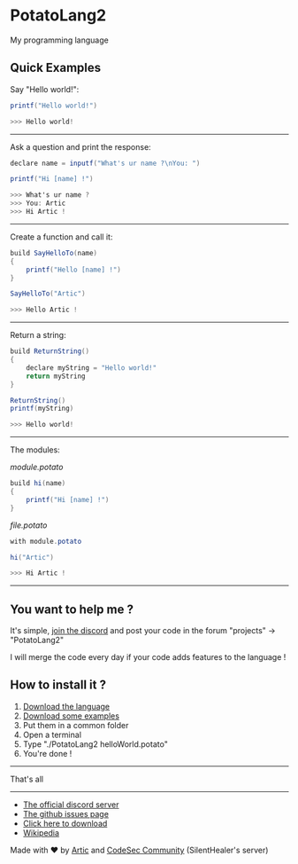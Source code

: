 # PotatoLang2

My programming language

## Quick Examples

Say "Hello world!":
```cs
printf("Hello world!")

>>> Hello world!
```
***
Ask a question and print the response:
```cs
declare name = inputf("What's ur name ?\nYou: ")

printf("Hi [name] !")

>>> What's ur name ?
>>> You: Artic
>>> Hi Artic !
```
***
Create a function and call it:
```cs
build SayHelloTo(name)
{
    printf("Hello [name] !")
}

SayHelloTo("Artic")

>>> Hello Artic !
```
***
Return a string:
```cs
build ReturnString()
{
    declare myString = "Hello world!"
    return myString
}

ReturnString()
printf(myString)

>>> Hello world!
```
***
The modules:

_module.potato_
```cs
build hi(name)
{
    printf("Hi [name] !")
}
```
_file.potato_
```cs
with module.potato

hi("Artic")

>>> Hi Artic !
```

***

## You want to help me ?
It's simple, [join the discord](https://discord.gg/H63XBBBkMC) and post your code in the forum "projects" -> "PotatoLang2"

I will merge the code every day if your code adds features to the language ! 

## How to install it ?

1. [Download the language](https://github.com/ArticOff/PotatoLang/raw/main/PotatoLang2.exe)
2. [Download some examples](https://github.com/ArticOff/PotatoLang/tree/main/example)
3. Put them in a common folder
4. Open a terminal
5. Type "./PotatoLang2 helloWorld.potato"
6. You're done !

***

That's all

***

- [The official discord server](https://discord.com/invite/h7YFnP45jv)
- [The github issues page](https://github.com/ArticOff/potatoLang/issues)
- [Click here to download](https://github.com/ArticOff/potatoLang/archive/refs/heads/main.zip)
- [Wikipedia](https://en.wikipedia.org/wiki/Draft:Potato_Lang)

Made with ❤️ by [Artic](https://discord.com/users/855783629047988274) and [CodeSec Community](https://discord.gg/H63XBBBkMC) (SilentHealer's server)
